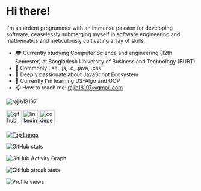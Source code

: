 # Hi there!


I'm an ardent programmer with an immense passion for developing software, ceaselessly submerging myself in software engineering and mathematics and meticulously cultivating array of skills.

- 🎓 Currently studying Computer Science and engineering (12th Semester) at Bangladesh University of Business and Technology (BUBT)
- 💬 Commonly use: .js, .c, .java, .css
- 📖 Deeply passionate about JavaScript Ecosystem
- 📖 Currently I'm learning DS-Algo and OOP 
- 📫 How to reach me: rajib18197@gmail.com 


<p><img align="center" src="https://github-readme-stats.vercel.app/api/top-langs?username=rajib18197&show_icons=true&locale=en&layout=compact" alt="rajib18197" /></p>



[<img src='https://cdn.jsdelivr.net/npm/simple-icons@3.0.1/icons/github.svg' alt='github' height='40'>](https://github.com/rajib18197)  [<img src='https://cdn.jsdelivr.net/npm/simple-icons@3.0.1/icons/linkedin.svg' alt='linkedin' height='40'>](https://www.linkedin.com/in/https://www.linkedin.com/in/rajib-das-4a1572203//)  [<img src='https://cdn.jsdelivr.net/npm/simple-icons@3.0.1/icons/codepen.svg' alt='codepen' height='40'>](https://codepen.io/https://codepen.io/rajib18197/pens/public)  

[![Top Langs](https://github-readme-stats.vercel.app/api/top-langs/?username=rajib18197)](https://github.com/anuraghazra/github-readme-stats)

![GitHub stats](https://github-readme-stats.vercel.app/api?username=rajib18197&show_icons=true)  

![GitHub Activity Graph](https://activity-graph.herokuapp.com/graph?username=rajib18197)  

![GitHub streak stats](https://github-readme-streak-stats.herokuapp.com/?user=rajib18197)  

![Profile views](https://gpvc.arturio.dev/rajib18197)  
